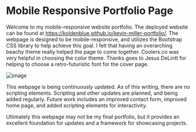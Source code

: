 # Mobile Responsive Portfolio Page
Welcome to my mobile-responsive website portfolio. The deployed website can be found at https://koldenblue.github.io/kevin-miller-portfolio/. The webpage is designed to be mobile-responsive, and utilizes the Bootstrap CSS library to help achieve this goal. I felt that having an overarching beachy theme really helped the page to come together. Coolers.co was very helpful in choosing the color theme. Thanks goes to Jesus DeLintt for helping to choose a retro-futuristic font for the cover page. 

![image](https://user-images.githubusercontent.com/64618290/88245559-758d5980-cc4c-11ea-9ebe-e33b18e5a71f.png)

This webpage is being continuously updated. As of this writing, there are no scripting elements. Scripting and other updates are planned, and being added regularly. Future work includes an improved contact form, improved home page, and added scripting elements for interactivity. 

Ultimately this webpage may not be my final portfolio, but it provides an excellent foundation for updates and a framework for showcasing projects.
